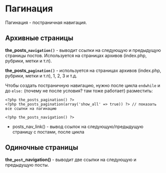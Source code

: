 # Пагинация
Пагинация - постраничная навигация.

## Архивные страницы
**the_posts_`navigation()`** - выводит ссылки на следующую и предыдущую страницы постов. Используется на страницах архивов (index.php, рубрики, метки и т.п).

**the_posts_`pagination()`** - используется на страницах архивов (index.php, рубрики, метки и т.п), 1, 2, 3 и т.д.

Чтобы создать постраничную навигацию, нужно после цикла `endwhile` и до `else:` (почему не после условия? там тоже работает) разместить:

    <?php the_posts_pagination() ?>
    <?php the_posts_pagination(array('show_all' => true)) ?> // показать все ссылки на пагинацию

    <?php the_posts_navigation() ?>

- posts_nav_link() - вывод ссылок на следующую/предыдущую страницу с постами, после цикла

## Одиночные страницы
**the_`post`_navigation()** - выводит две ссылки на следующую и предыдущую посты.
